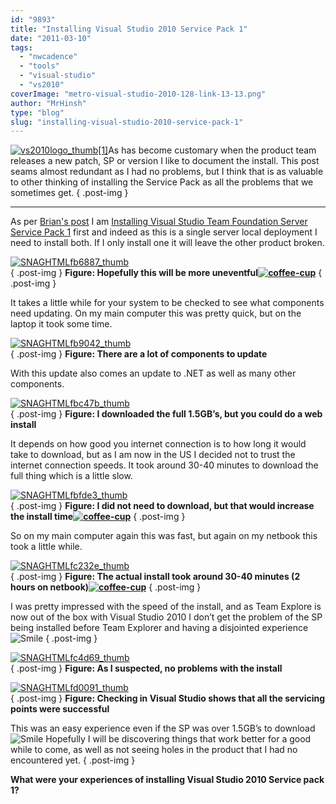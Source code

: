```yaml
---
id: "9893"
title: "Installing Visual Studio 2010 Service Pack 1"
date: "2011-03-10"
tags: 
  - "nwcadence"
  - "tools"
  - "visual-studio"
  - "vs2010"
coverImage: "metro-visual-studio-2010-128-link-13-13.png"
author: "MrHinsh"
type: "blog"
slug: "installing-visual-studio-2010-service-pack-1"
---
```


[![vs2010logo_thumb[1]](images/Installing-Visual-Studio-2010-Service-Pa_77C9-vs2010logo_thumb1_thumb-11-11.png)](http://blog.hinshelwood.com/files/2011/05/GWB-Windows-Live-Writer-Installing-Visual-Studio-2010-Service-Pa_77C9-vs2010logo_thumb1_2.png)As has become customary when the product team releases a new patch, SP or version I like to document the install. This post seams almost redundant as I had no problems, but I think that is as valuable to other thinking of installing the Service Pack as all the problems that we sometimes get.
{ .post-img }

  

* * *

As per [Brian's post](http://blogs.msdn.com/b/bharry/archive/2011/03/09/installing-all-the-new-stuff.aspx) I am [Installing Visual Studio Team Foundation Server Service Pack 1](http://blog.hinshelwood.com/archive/2011/03/10/installing-visual-studio-team-foundation-server-service-pack-1.aspx) first and indeed as this is a single server local deployment I need to install both. If I only install one it will leave the other product broken.

[![SNAGHTMLfb6887_thumb](images/Installing-Visual-Studio-2010-Service-Pa_77C9-SNAGHTMLfb6887_thumb_thumb-4-4.png)](http://blog.hinshelwood.com/files/2011/05/GWB-Windows-Live-Writer-Installing-Visual-Studio-2010-Service-Pa_77C9-SNAGHTMLfb6887_thumb_2.png)  
{ .post-img }
**Figure: Hopefully this will be more uneventful[![coffee-cup](images/Installing-Visual-Studio-2010-Service-Pa_77C9-coffee-cup_thumb_2-2-2.jpg)](http://blog.hinshelwood.com/files/2011/05/GWB-Windows-Live-Writer-Installing-Visual-Studio-2010-Service-Pa_77C9-coffee-cup_8.jpg)**
{ .post-img }

It takes a little while for your system to be checked to see what components need updating. On my main computer this was pretty quick, but on the laptop it took some time.

[![SNAGHTMLfb9042_thumb](images/Installing-Visual-Studio-2010-Service-Pa_77C9-SNAGHTMLfb9042_thumb_thumb-5-5.png)](http://blog.hinshelwood.com/files/2011/05/GWB-Windows-Live-Writer-Installing-Visual-Studio-2010-Service-Pa_77C9-SNAGHTMLfb9042_thumb_2.png)  
{ .post-img }
**Figure: There are a lot of components to update**

With this update also comes an update to .NET as well as many other components.

[![SNAGHTMLfbc47b_thumb](images/Installing-Visual-Studio-2010-Service-Pa_77C9-SNAGHTMLfbc47b_thumb_thumb-6-6.png)](http://blog.hinshelwood.com/files/2011/05/GWB-Windows-Live-Writer-Installing-Visual-Studio-2010-Service-Pa_77C9-SNAGHTMLfbc47b_thumb_2.png)  
{ .post-img }
**Figure: I downloaded the full 1.5GB’s, but you could do a web install**

It depends on how good you internet connection is to how long it would take to download, but as I am now in the US I decided not to trust the internet connection speeds. It took around 30-40 minutes to download the full thing which is a little slow.

[![SNAGHTMLfbfde3_thumb](images/Installing-Visual-Studio-2010-Service-Pa_77C9-SNAGHTMLfbfde3_thumb_thumb-7-7.png)](http://blog.hinshelwood.com/files/2011/05/GWB-Windows-Live-Writer-Installing-Visual-Studio-2010-Service-Pa_77C9-SNAGHTMLfbfde3_thumb_2.png)  
{ .post-img }
**Figure: I did not need to download, but that would increase the install time[![coffee-cup](images/Installing-Visual-Studio-2010-Service-Pa_77C9-coffee-cup_thumb-3-3.jpg)](http://blog.hinshelwood.com/files/2011/05/GWB-Windows-Live-Writer-Installing-Visual-Studio-2010-Service-Pa_77C9-coffee-cup_2.jpg)**
{ .post-img }

So on my main computer again this was fast, but again on my netbook this took a little while.

[![SNAGHTMLfc232e_thumb](images/Installing-Visual-Studio-2010-Service-Pa_77C9-SNAGHTMLfc232e_thumb_thumb-8-8.png)](http://blog.hinshelwood.com/files/2011/05/GWB-Windows-Live-Writer-Installing-Visual-Studio-2010-Service-Pa_77C9-SNAGHTMLfc232e_thumb_2.png)  
{ .post-img }
**Figure: The actual install took around 30-40 minutes (2 hours on netbook)[![coffee-cup](images/Installing-Visual-Studio-2010-Service-Pa_77C9-coffee-cup_thumb_1-1-1.jpg)](http://blog.hinshelwood.com/files/2011/05/GWB-Windows-Live-Writer-Installing-Visual-Studio-2010-Service-Pa_77C9-coffee-cup_5.jpg)**
{ .post-img }

I was pretty impressed with the speed of the install, and as Team Explore is now out of the box with Visual Studio 2010 I don’t get the problem of the SP being installed before Team Explorer and having a disjointed experience ![Smile](images/Installing-Visual-Studio-2010-Service-Pa_77C9-wlEmoticon-smile_2-12-12.png)
{ .post-img }

[![SNAGHTMLfc4d69_thumb](images/Installing-Visual-Studio-2010-Service-Pa_77C9-SNAGHTMLfc4d69_thumb_thumb-9-9.png)](http://blog.hinshelwood.com/files/2011/05/GWB-Windows-Live-Writer-Installing-Visual-Studio-2010-Service-Pa_77C9-SNAGHTMLfc4d69_thumb_2.png)  
{ .post-img }
**Figure: As I suspected, no problems with the install**

[![SNAGHTMLfd0091_thumb](images/Installing-Visual-Studio-2010-Service-Pa_77C9-SNAGHTMLfd0091_thumb_thumb-10-10.png)](http://blog.hinshelwood.com/files/2011/05/GWB-Windows-Live-Writer-Installing-Visual-Studio-2010-Service-Pa_77C9-SNAGHTMLfd0091_thumb_2.png)  
{ .post-img }
**Figure: Checking in Visual Studio shows that all the servicing points were successful**

This was an easy experience even if the SP was over 1.5GB’s to download ![Smile](images/Installing-Visual-Studio-2010-Service-Pa_77C9-wlEmoticon-smile_2-12-12.png) Hopefully I will be discovering things that work better for a good while to come, as well as not seeing holes in the product that I had no encountered yet.
{ .post-img }

**What were your experiences of installing Visual Studio 2010 Service pack 1?**


